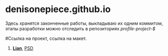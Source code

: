 # denisonepiece.github.io

<p>Здесь хранятся законченные работы, выкладываю их одним коммитом, этапы разработки можно отследить в репозиториях <em>profile-project-$</em></p>

#Ссылка на проект, ссылка на макет.

<ol>
  <li><strong><a href="https://denisonepiece.github.io/lian/index.html">Lian</a></strong>, <a href="https://freebies.fluxes.com/lian-free-portfolio-template/">PSD</a></li>
</ol>
